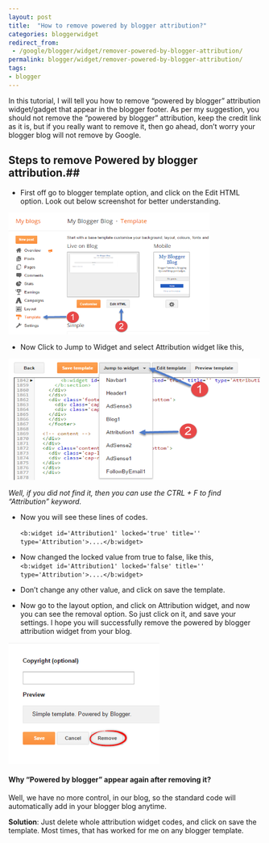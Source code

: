```yaml
---
layout: post
title:  "How to remove powered by blogger attribution?"
categories: bloggerwidget
redirect_from:
 - /google/blogger/widget/remover-powered-by-blogger-attribution/
permalink: blogger/widget/remover-powered-by-blogger-attribution/
tags: 
- blogger
---
```


In this tutorial, I will tell you how to remove “powered by blogger” attribution widget/gadget that appear in the blogger footer. As per my suggestion, you should not remove the “powered by blogger” attribution, keep the credit link as it is, but if you really want to remove it, then go ahead, don’t worry your blogger blog will not remove by Google.

## Steps to remove Powered by blogger attribution.##

- First off go to blogger template option, and click on the Edit HTML option. Look out below screenshot for better understanding.

<img alt="Blogger Template - Edit HTML" src="/images/blogger-template-edit-html.png" height="241" title="Blogger Template - Edit HTML" width="400" /><br />

- Now Click to Jump to Widget and select Attribution widget like this,

<img alt="Powered by blogger attribution widget" src="/images/blogger-attribution-widget.png" height="241" title="Powered by blogger attribution widget" width="500" /><br />

*Well, if you did not find it, then you can use the CTRL + F to find “Attribution” keyword.*

- Now you will see these lines of codes.<br/>

    `<b:widget id='Attribution1' locked='true' title='' type='Attribution'>....</b:widget>`

- Now changed the locked value from true to false, like this,<br/>
   `<b:widget id='Attribution1' locked='false' title='' type='Attribution'>....</b:widget>`

- Don’t change any other value, and click on save the template.

- Now go to the layout option, and click on Attribution widget, and now you can see the removal option. So just click on it, and save your settings. I hope you will successfully remove the powered by blogger attribution widget from your blog.

<img alt="Remove powered by blogger attribution widget" src="/images/remove-powered-by-blogger-attribution-widget.png" height="241" title="Remove powered by blogger attribution widget" width="300" /><br />


#### Why “Powered by blogger” appear again after removing it? ####

Well, we have no more control, in our blog, so the standard code will automatically add in your blogger blog anytime.

**Solution**: Just delete whole attribution widget codes, and click on save the template. Most times, that has worked for me on any blogger template.
